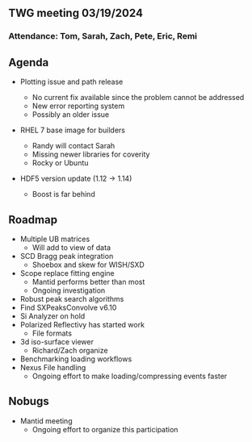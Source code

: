 ## TWG meeting 03/19/2024

### Attendance: Tom, Sarah, Zach, Pete, Eric, Remi

## Agenda
- Plotting issue and path release
  - No current fix available since the problem cannot be addressed
  - New error reporting system
  - Possibly an older issue
  
- RHEL 7 base image for builders
  - Randy will contact Sarah
  - Missing newer libraries for coverity
  - Rocky or Ubuntu
    
- HDF5 version update (1.12 -> 1.14)
  - Boost is far behind

## Roadmap
- Multiple UB matrices
  - Will add to view of data
- SCD Bragg peak integration
   - Shoebox and skew for WISH/SXD
- Scope replace fitting engine
   - Mantid performs better than most
   - Ongoing investigation
- Robust peak search algorithms
- Find SXPeaksConvolve v6.10
- Si Analyzer on hold
- Polarized Reflectivy has started work
   - File formats
- 3d iso-surface viewer
  - Richard/Zach organize
- Benchmarking loading workflows
- Nexus File handling
   - Ongoing effort to make loading/compressing events faster
 
## Nobugs
- Mantid meeting
   - Ongoing effort to organize this participation
